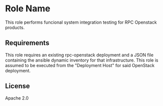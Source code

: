 Role Name
=========

This role performs funcional system integration testing for RPC Openstack
products.

Requirements
------------

This role requires an existing rpc-openstack deployment and a JSON file
containing the ansible dynamic inventory for that infrastructure. This role is
assumed to be executed from the "Deployment Host" for said OpenStack
deployment.

License
-------

Apache 2.0

